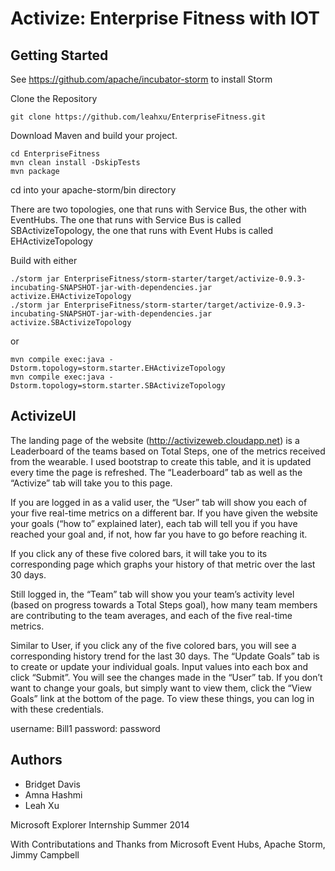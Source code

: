 Activize: Enterprise Fitness with IOT
=================

Getting Started
-----------------
See https://github.com/apache/incubator-storm to install Storm

Clone the Repository

    git clone https://github.com/leahxu/EnterpriseFitness.git

Download Maven and build your project.

    cd EnterpriseFitness
    mvn clean install -DskipTests
    mvn package

cd into your apache-storm/bin directory 

There are two topologies, one that runs with Service Bus, the other with EventHubs. The one that runs with Service Bus is called SBActivizeTopology, the one that runs with Event Hubs is called EHActivizeTopology

Build with either 

    ./storm jar EnterpriseFitness/storm-starter/target/activize-0.9.3-incubating-SNAPSHOT-jar-with-dependencies.jar activize.EHActivizeTopology
    ./storm jar EnterpriseFitness/storm-starter/target/activize-0.9.3-incubating-SNAPSHOT-jar-with-dependencies.jar activize.SBActivizeTopology

or 

    mvn compile exec:java -Dstorm.topology=storm.starter.EHActivizeTopology
    mvn compile exec:java -Dstorm.topology=storm.starter.SBActivizeTopology

ActivizeUI
------------
The landing page of the website (http://activizeweb.cloudapp.net) is a Leaderboard of the teams based on Total Steps, one of the metrics received from the wearable. I used bootstrap to create this table, and it is updated every time the page is refreshed. The “Leaderboard” tab as well as the “Activize” tab will take you to this page.

If you are logged in as a valid user, the “User” tab will show you each of your five real-time metrics on a different bar. If you have given the website your goals (“how to” explained later), each tab will tell you if you have reached your goal and, if not, how far you have to go before reaching it.

If you click any of these five colored bars, it will take you to its corresponding page which graphs your history of that metric over the last 30 days.

Still logged in, the “Team” tab will show you your team’s activity level (based on progress towards a Total Steps goal), how many team members are contributing to the team averages, and each of the five real-time metrics.

Similar to User, if you click any of the five colored bars, you will see a corresponding history trend for the last 30 days.
The “Update Goals” tab is to create or update your individual goals. Input values into each box and click “Submit”. You will see the changes made in the “User” tab. If you don’t want to change your goals, but simply want to view them, click the “View Goals” link at the bottom of the page.
To view these things, you can log in with these credentials.

username: Bill1
password: password

Authors
-----------------
* Bridget Davis
* Amna Hashmi
* Leah Xu

Microsoft Explorer Internship Summer 2014

With Contributations and Thanks from Microsoft Event Hubs, Apache Storm, Jimmy Campbell


